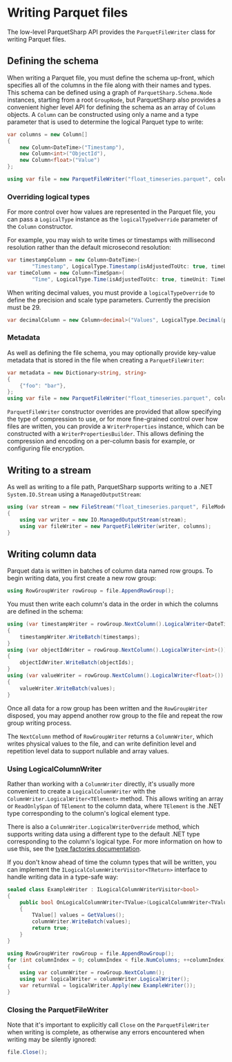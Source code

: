 # Writing Parquet files

The low-level ParquetSharp API provides the `ParquetFileWriter` class for writing Parquet files.

## Defining the schema

When writing a Parquet file, you must define the schema up-front, which specifies all of the columns
in the file along with their names and types.
This schema can be defined using a graph of `ParquetSharp.Schema.Node` instances,
starting from a root `GroupNode`,
but ParquetSharp also provides a convenient higher level API for defining the schema as an array
of `Column` objects.
A `Column` can be constructed using only a name and a type parameter that is used to
determine the logical Parquet type to write:

```csharp
var columns = new Column[]
{
    new Column<DateTime>("Timestamp"),
    new Column<int>("ObjectId"),
    new Column<float>("Value")
};

using var file = new ParquetFileWriter("float_timeseries.parquet", columns);
```

### Overriding logical types

For more control over how values are represented in the Parquet file,
you can pass a `LogicalType` instance as the `logicalTypeOverride` parameter of the `Column` constructor.

For example, you may wish to write times or timestamps with millisecond resolution rather than the default microsecond resolution:
```csharp
var timestampColumn = new Column<DateTime>(
        "Timestamp", LogicalType.Timestamp(isAdjustedToUtc: true, timeUnit: TimeUnit.Millis));
var timeColumn = new Column<TimeSpan>(
        "Time", LogicalType.Time(isAdjustedToUtc: true, timeUnit: TimeUnit.Millis));
```

When writing decimal values, you must provide a `logicalTypeOverride` to define the precision and scale type parameters.
Currently the precision must be 29.
```csharp
var decimalColumn = new Column<decimal>("Values", LogicalType.Decimal(precision: 29, scale: 3);
```

### Metadata

As well as defining the file schema, you may optionally provide key-value metadata that is stored in the file when creating
a `ParquetFileWriter`:

```csharp
var metadata = new Dictionary<string, string>
{
    {"foo": "bar"},
};
using var file = new ParquetFileWriter("float_timeseries.parquet", columns, keyValueMetadata: metadata);
```

`ParquetFileWriter` constructor overrides are provided that allow specifying the type of compression to use, or for more
fine-grained control over how files are written, you can provide a `WriterProperties` instance, which can
be constructed with a `WriterPropertiesBuilder`.
This allows defining the compression and encoding on a per-column basis for example, or configuring file encryption.

## Writing to a stream

As well as writing to a file path, ParquetSharp supports writing to a .NET `System.IO.Stream` using a `ManagedOutputStream`:

```csharp
using (var stream = new FileStream("float_timeseries.parquet", FileMode.Create))
{
    using var writer = new IO.ManagedOutputStream(stream);
    using var fileWriter = new ParquetFileWriter(writer, columns);
}
```

## Writing column data

Parquet data is written in batches of column data named row groups.
To begin writing data, you first create a new row group:
```csharp
using RowGroupWriter rowGroup = file.AppendRowGroup();
```

You must then write each column's data in the order in which the columns are defined in the schema:

```csharp
using (var timestampWriter = rowGroup.NextColumn().LogicalWriter<DateTime>())
{
    timestampWriter.WriteBatch(timestamps);
}
using (var objectIdWriter = rowGroup.NextColumn().LogicalWriter<int>())
{
    objectIdWriter.WriteBatch(objectIds);
}
using (var valueWriter = rowGroup.NextColumn().LogicalWriter<float>())
{
    valueWriter.WriteBatch(values);
}
```

Once all data for a row group has been written and the `RowGroupWriter` disposed,
you may append another row group to the file and repeat the row group writing process.

The `NextColumn` method of `RowGroupWriter` returns a `ColumnWriter`, which writes physical values to the file,
and can write definition level and repetition level data to support nullable and array values.

### Using LogicalColumnWriter

Rather than working with a `ColumnWriter` directly, it's usually more convenient to create a `LogicalColumnWriter`
with the `ColumnWriter.LogicalWriter<TElement>` method.
This allows writing an array or `ReadOnlySpan` of `TElement` to the column data,
where `TElement` is the .NET type corresponding to the column's logical element type.

There is also a `ColumnWriter.LogicalWriterOverride` method, which supports writing data using a different type
to the default .NET type corresponding to the column's logical type. For more information on how to use this,
see the [type factories documentation](TypeFactories.md).

If you don't know ahead of time the column types that will be written,
you can implement the `ILogicalColumnWriterVisitor<TReturn>` interface to handle writing data in a type-safe way:

```csharp
sealed class ExampleWriter : ILogicalColumnWriterVisitor<bool>
{
    public bool OnLogicalColumnWriter<TValue>(LogicalColumnWriter<TValue> columnWriter)
    {
        TValue[] values = GetValues();
        columnWriter.WriteBatch(values);
        return true;
    }
}

using RowGroupWriter rowGroup = file.AppendRowGroup();
for (int columnIndex = 0; columnIndex < file.NumColumns; ++columnIndex)
{
    using var columnWriter = rowGroup.NextColumn();
    using var logicalWriter = columnWriter.LogicalWriter();
    var returnVal = logicalWriter.Apply(new ExampleWriter());
}
```

### Closing the ParquetFileWriter

Note that it's important to explicitly call `Close` on the `ParquetFileWriter` when writing is complete,
as otherwise any errors encountered when writing may be silently ignored:

```csharp
file.Close();
```
